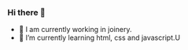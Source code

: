 ### Hi there 👋

- 🔭 I am currently working in joinery.
- 🌱 I’m currently learning html, css and javascript.U
